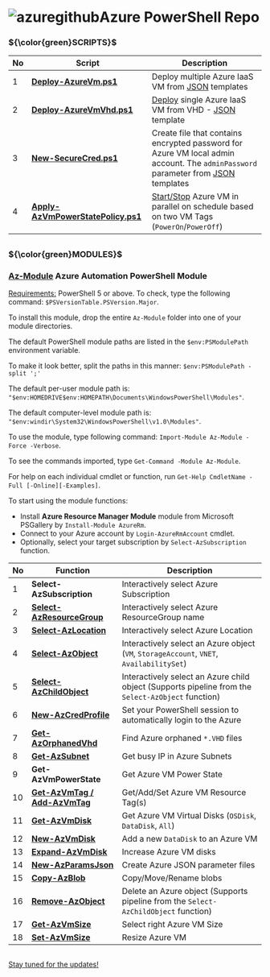 # ![azuregithub](https://user-images.githubusercontent.com/6964549/36364586-9c3bd290-154d-11e8-81b0-20b73fe8d4f7.png)Azure PowerShell Repo

### ${\color{green}SCRIPTS}$

|No|Script|Description|
|----|----|----|
|1|[<b>Deploy-AzureVm.ps1</b>](https://github.com/rgel/Azure/blob/master/Deploy-AzureVm.ps1)|Deploy multiple Azure IaaS VM from [JSON](https://github.com/rgel/Azure/tree/master/JSON) templates|
|2|[<b>Deploy-AzureVmVhd.ps1</b>](https://github.com/rgel/Azure/blob/master/Deploy-AzureVmVhd.ps1)|[Deploy](https://ps1code.com/2018/02/05/deploy-azure-vm-vhd-az-module) single Azure IaaS VM from VHD - [JSON](https://github.com/rgel/Azure/blob/master/JSON/New-AzParamsJson/Vm_Vhd_OSDisk.json) template|
|3|[<b>New-SecureCred.ps1</b>](https://github.com/rgel/Azure/blob/master/New-SecureCred.ps1)|Create file that contains encrypted password for Azure VM local admin account. The `adminPassword` parameter from [JSON](https://github.com/rgel/Azure/tree/master/JSON) templates|
|4|[<b>Apply-AzVmPowerStatePolicy.ps1</b>](https://github.com/rgel/Azure/blob/master/Apply-AzVmPowerStatePolicy.ps1)|[Start/Stop](https://ps1code.com/2017/06/28/stop-start-azure-vm-schedule) Azure VM in parallel on schedule based on two VM Tags (`PowerOn`/`PowerOff`)|

##
### ${\color{green}MODULES}$

### [<ins>Az-Module</ins>](https://github.com/rgel/Azure/tree/master/Az-Module) Azure Automation PowerShell Module

<ins>Requirements:</ins> PowerShell 5 or above. To check, type the following command: `$PSVersionTable.PSVersion.Major`.

To install this module, drop the entire `Az-Module` folder into one of your module directories.

The default PowerShell module paths are listed in the `$env:PSModulePath` environment variable.

To make it look better, split the paths in this manner: `$env:PSModulePath -split ';'`

The default per-user module path is: `"$env:HOMEDRIVE$env:HOMEPATH\Documents\WindowsPowerShell\Modules"`.

The default computer-level module path is: `"$env:windir\System32\WindowsPowerShell\v1.0\Modules"`.

To use the module, type following command: `Import-Module Az-Module -Force -Verbose`.

To see the commands imported, type `Get-Command -Module Az-Module`.

For help on each individual cmdlet or function, run `Get-Help CmdletName -Full [-Online][-Examples]`.

To start using the module functions:

+ Install <b>Azure Resource Manager Module</b> module from Microsoft PSGallery by `Install-Module AzureRm`.
+ Connect to your Azure account by `Login-AzureRmAccount` cmdlet.
+ Optionally, select your target subscription by `Select-AzSubscription` function.

|No|Function|Description|
|----|----|----|
|1|<b>Select-AzSubscription</b>|Interactively select Azure Subscription|
|2|[<b>Select-AzResourceGroup</b>](https://ps1code.com/2017/06/29/azure-vm-tags)|Interactively select Azure ResourceGroup name|
|3|[<b>Select-AzLocation</b>](https://ps1code.com/2018/02/19/azure-vm-size-powershell)|Interactively select Azure Location|
|4|[<b>Select-AzObject</b>](https://ps1code.com/2018/02/14/azure-vhd-operations-powershell)|Interactively select an Azure object (`VM`, `StorageAccount`, `VNET`, `AvailabilitySet`)|
|5|[<b>Select-AzChildObject</b>](https://ps1code.com/2018/02/14/azure-vhd-operations-powershell)|Interactively select an Azure child object (Supports pipeline from the `Select-AzObject` function)|
|6|[<b>New-AzCredProfile</b>](https://ps1code.com/2017/07/05/login-to-azure-automatically)|Set your PowerShell session to automatically login to the Azure|
|7|[<b>Get-AzOrphanedVhd</b>](https://ps1code.com/2017/07/05/azure-orphaned-vhd)|Find Azure orphaned `*.VHD` files|
|8|[<b>Get-AzSubnet</b>](https://ps1code.com/2017/10/30/azure-ipam-powershell)|Get busy IP in Azure Subnets|
|9|<b>Get-AzVmPowerState</b>|Get Azure VM Power State|
|10|[<b>Get-AzVmTag / Add-AzVmTag</b>](https://ps1code.com/2017/06/29/azure-vm-tags)|Get/Add/Set Azure VM Resource Tag(s)|
|11|[<b>Get-AzVmDisk</b>](https://ps1code.com/2017/07/05/azure-vm-add-data-disk)|Get Azure VM Virtual Disks (`OSDisk`, `DataDisk`, `All`)|
|12|[<b>New-AzVmDisk</b>](https://ps1code.com/2017/07/05/azure-vm-add-data-disk)|Add a new `DataDisk` to an Azure VM|
|13|[<b>Expand-AzVmDisk</b>](https://ps1code.com/2017/10/24/azure-vm-increase-disk)|Increase Azure VM disks|
|14|[<b>New-AzParamsJson</b>](https://ps1code.com/2018/02/01/azure-json-parameter-files)|Create Azure JSON parameter files|
|15|[<b>Copy-AzBlob</b>](https://ps1code.com/2018/02/14/azure-vhd-operations-powershell)|Copy/Move/Rename blobs|
|16|[<b>Remove-AzObject</b>](https://ps1code.com/2018/02/14/azure-vhd-operations-powershell)|Delete an Azure object (Supports pipeline from the `Select-AzChildObject` function)|
|17|[<b>Get-AzVmSize</b>](https://ps1code.com/2018/02/19/azure-vm-size-powershell)|Select right Azure VM Size|
|18|[<b>Set-AzVmSize</b>](https://ps1code.com/2018/05/16/resize-azure-vm-powershell)|Resize Azure VM|

##
[Stay tuned for the updates!](https://ps1code.com/category/powershell/azure/)
